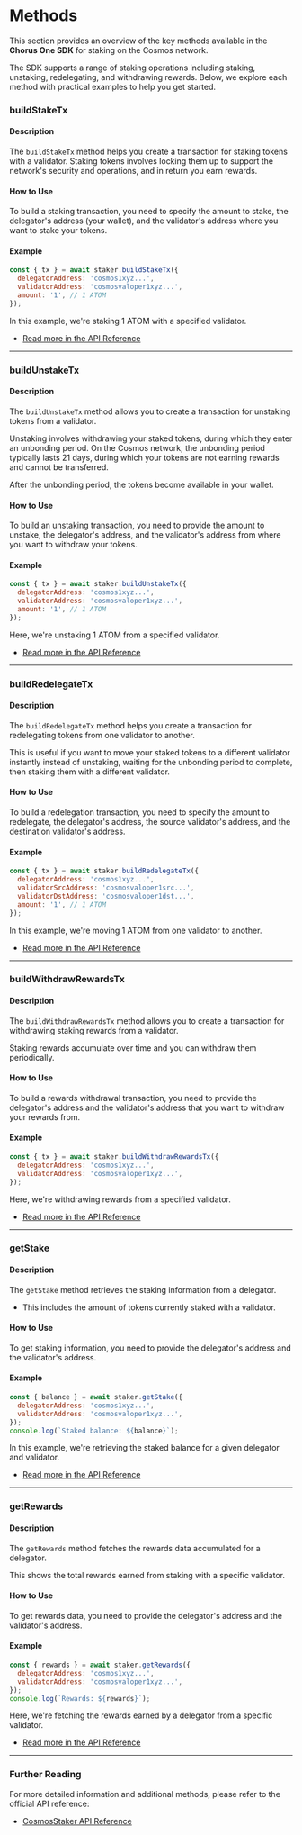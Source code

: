# Methods

This section provides an overview of the key methods available in the **Chorus One SDK** for staking on the Cosmos network.

The SDK supports a range of staking operations including staking, unstaking, redelegating, and withdrawing rewards. Below, we explore each method with practical examples to help you get started.

### buildStakeTx

#### Description

The `buildStakeTx` method helps you create a transaction for staking tokens with a validator. Staking tokens involves locking them up to support the network's security and operations, and in return you earn rewards.

#### How to Use

To build a staking transaction, you need to specify the amount to stake, the delegator's address (your wallet), and the validator's address where you want to stake your tokens.

#### Example

```javascript
const { tx } = await staker.buildStakeTx({
  delegatorAddress: 'cosmos1xyz...',
  validatorAddress: 'cosmosvaloper1xyz...',
  amount: '1', // 1 ATOM
});
```

In this example, we're staking 1 ATOM with a specified validator.

* [Read more in the API Reference](../../docs/classes/cosmos_src.CosmosStaker.md#buildstaketx)

***

### buildUnstakeTx

#### Description

The `buildUnstakeTx` method allows you to create a transaction for unstaking tokens from a validator.

Unstaking involves withdrawing your staked tokens, during which they enter an unbonding period. On the Cosmos network, the unbonding period typically lasts 21 days, during which your tokens are not earning rewards and cannot be transferred.

After the unbonding period, the tokens become available in your wallet.

#### How to Use

To build an unstaking transaction, you need to provide the amount to unstake, the delegator's address, and the validator's address from where you want to withdraw your tokens.

#### Example

```javascript
const { tx } = await staker.buildUnstakeTx({
  delegatorAddress: 'cosmos1xyz...',
  validatorAddress: 'cosmosvaloper1xyz...',
  amount: '1', // 1 ATOM
});
```

Here, we're unstaking 1 ATOM from a specified validator.

* [Read more in the API Reference](../../docs/classes/cosmos_src.CosmosStaker.md#buildunstaketx)

***

### buildRedelegateTx

#### Description

The `buildRedelegateTx` method helps you create a transaction for redelegating tokens from one validator to another.

This is useful if you want to move your staked tokens to a different validator instantly instead of unstaking, waiting for the unbonding period to complete, then staking them with a different validator.

#### How to Use

To build a redelegation transaction, you need to specify the amount to redelegate, the delegator's address, the source validator's address, and the destination validator's address.

#### Example

```javascript
const { tx } = await staker.buildRedelegateTx({
  delegatorAddress: 'cosmos1xyz...',
  validatorSrcAddress: 'cosmosvaloper1src...',
  validatorDstAddress: 'cosmosvaloper1dst...',
  amount: '1', // 1 ATOM
});
```

In this example, we're moving 1 ATOM from one validator to another.

* [Read more in the API Reference](../../docs/classes/cosmos_src.CosmosStaker.md#buildredelegatetx)

***

### buildWithdrawRewardsTx

#### Description

The `buildWithdrawRewardsTx` method allows you to create a transaction for withdrawing staking rewards from a validator.

Staking rewards accumulate over time and you can withdraw them periodically.

#### How to Use

To build a rewards withdrawal transaction, you need to provide the delegator's address and the validator's address that you want to withdraw your rewards from.

#### Example

```javascript
const { tx } = await staker.buildWithdrawRewardsTx({
  delegatorAddress: 'cosmos1xyz...',
  validatorAddress: 'cosmosvaloper1xyz...',
});
```

Here, we're withdrawing rewards from a specified validator.

* [Read more in the API Reference](../../docs/classes/cosmos_src.CosmosStaker.md#buildwithdrawrewardstx)

***

### getStake

#### Description

The `getStake` method retrieves the staking information from a delegator.

* This includes the amount of tokens currently staked with a validator.

#### How to Use

To get staking information, you need to provide the delegator's address and the validator's address.

#### Example

```javascript
const { balance } = await staker.getStake({
  delegatorAddress: 'cosmos1xyz...',
  validatorAddress: 'cosmosvaloper1xyz...',
});
console.log(`Staked balance: ${balance}`);
```

In this example, we're retrieving the staked balance for a given delegator and validator.

* [Read more in the API Reference](../../docs/classes/cosmos_src.CosmosStaker.md#getstake)

***

### getRewards

#### Description

The `getRewards` method fetches the rewards data accumulated for a delegator.

This shows the total rewards earned from staking with a specific validator.

#### How to Use

To get rewards data, you need to provide the delegator's address and the validator's address.

#### Example

```javascript
const { rewards } = await staker.getRewards({
  delegatorAddress: 'cosmos1xyz...',
  validatorAddress: 'cosmosvaloper1xyz...',
});
console.log(`Rewards: ${rewards}`);
```

Here, we're fetching the rewards earned by a delegator from a specific validator.

* [Read more in the API Reference](../../docs/classes/cosmos_src.CosmosStaker.md#getrewards)

***

### Further Reading

For more detailed information and additional methods, please refer to the official API reference:

* [CosmosStaker API Reference](../../docs/classes/cosmos_src.CosmosStaker.md)
